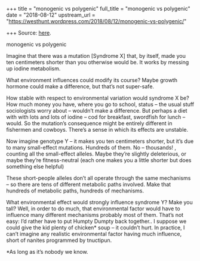 +++
title = "monogenic vs polygenic"
full_title = "monogenic vs polygenic"
date = "2018-08-12"
upstream_url = "https://westhunt.wordpress.com/2018/08/12/monogenic-vs-polygenic/"

+++
Source: [here](https://westhunt.wordpress.com/2018/08/12/monogenic-vs-polygenic/).

monogenic vs polygenic

Imagine that there was a mutation \[Syndrome X\] that, by itself, made
you ten centimeters shorter than you otherwise would be. It works by
messing up iodine metabolism.

What environment influences could modify its course? Maybe growth
hormone could make a difference, but that’s not super-safe.

How stable with respect to environmental variation would syndrome X be?
How much money you have, where you go to school, status – the usual
stuff sociologists worry about – wouldn’t make a difference. But
perhaps a diet with with lots and lots of iodine – cod for breakfast,
swordfish for lunch – would. So the mutation’s consequence might be
entirely different in fishermen and cowboys. There’s a sense in which
its effects are unstable.

Now imagine genotype Y – it makes you ten centimeters shorter, but it’s
due to many small-effect mutations. Hundreds of them. No – thousands!
, counting all the small-effect alleles. Maybe they’re slightly
deleterious, or maybe they’re fitness-neutral (each one makes you a
little shorter but does something else helpful)

These short-people alleles don’t all operate through the same mechanisms
– so there are tens of different metabolic paths involved. Make that
hundreds of metabolic paths, hundreds of mechanisms.

What environmental effect would strongly influence syndrome Y? Make you
tall? Well, in order to do much, that environmental factor would have to
influence many different mechanisms probably most of them. That’s not
easy: I’d rather have to put Humpty Dumpty back together.. I suppose
we could give the kid plenty of chicken\* soup – it couldn’t hurt. In
practice, I can’t imagine any realistic environmental factor having much
influence, short of nanites programmed by tnuctipun.

\*As long as it’s nobody we know.





